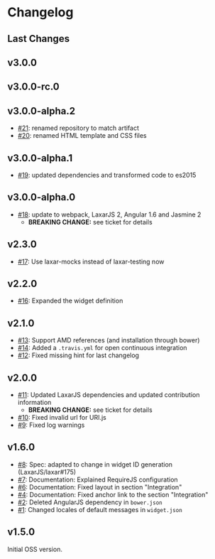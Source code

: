 # Changelog

## Last Changes


## v3.0.0
## v3.0.0-rc.0
## v3.0.0-alpha.2

- [#21](https://github.com/LaxarJS/laxar-markdown-display-widget/issues/21): renamed repository to match artifact
- [#20](https://github.com/LaxarJS/laxar-markdown-display-widget/issues/20): renamed HTML template and CSS files


## v3.0.0-alpha.1

- [#19](https://github.com/LaxarJS/laxar-markdown-display-widget/issues/19): updated dependencies and transformed code to es2015


## v3.0.0-alpha.0

- [#18](https://github.com/LaxarJS/laxar-markdown-display-widget/issues/18): update to webpack, LaxarJS 2, Angular 1.6 and Jasmine 2
    + **BREAKING CHANGE:** see ticket for details


## v2.3.0

- [#17](https://github.com/LaxarJS/laxar-markdown-display-widget/issues/17): Use laxar-mocks instead of laxar-testing now


## v2.2.0

- [#16](https://github.com/LaxarJS/laxar-markdown-display-widget/issues/16): Expanded the widget definition


## v2.1.0

- [#13](https://github.com/LaxarJS/laxar-markdown-display-widget/issues/13): Support AMD references (and installation through bower)
- [#14](https://github.com/LaxarJS/laxar-markdown-display-widget/issues/14): Added a `.travis.yml` for open continuous integration
- [#12](https://github.com/LaxarJS/laxar-markdown-display-widget/issues/12): Fixed missing hint for last changelog


## v2.0.0

- [#11](https://github.com/LaxarJS/laxar-markdown-display-widget/issues/11): Updated LaxarJS dependencies and updated contribution information
  + **BREAKING CHANGE:** see ticket for details
- [#10](https://github.com/LaxarJS/laxar-markdown-display-widget/issues/10): Fixed invalid url for URI.js
- [#9](https://github.com/LaxarJS/laxar-markdown-display-widget/issues/9): Fixed log warnings


## v1.6.0

- [#8](https://github.com/LaxarJS/laxar-markdown-display-widget/issues/8): Spec: adapted to change in widget ID generation (LaxarJS/laxar#175)
- [#7](https://github.com/LaxarJS/laxar-markdown-display-widget/issues/7): Documentation: Explained RequireJS configuration
- [#6](https://github.com/LaxarJS/laxar-markdown-display-widget/issues/6): Documentation: Fixed layout in section "Integration"
- [#4](https://github.com/LaxarJS/laxar-markdown-display-widget/issues/4): Documentation: Fixed anchor link to the section "Integration"
- [#2](https://github.com/LaxarJS/laxar-markdown-display-widget/issues/2): Deleted AngularJS dependency in `bower.json`
- [#1](https://github.com/LaxarJS/laxar-markdown-display-widget/issues/1): Changed locales of default messages in `widget.json`


## v1.5.0

Initial OSS version.

